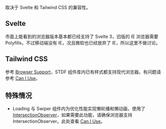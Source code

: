 取决于 Svelte 和 Tailwind CSS 的兼容性。

## Svelte

市面上能看到的浏览器版本基本都已经支持了 Svelte 3，旧版的 IE 浏览器需要 Polyfills，不过移动端没有 IE，况且微软也已经放弃了 IE，所以这里不做讨论。

## Tailwind CSS

参考 [Browser Support](https://tailwindcss.com/docs/browser-support)，STDF 组件库内已有样式都支持现代浏览器。有问题请参考 [Can I Use](https://caniuse.com)。

## 特殊情况

-   Loading 与 Swiper 组件内为优化性能实现懒轮播和懒动画，使用了 [IntersectionObserver](https://developer.mozilla.org/en-US/docs/Web/API/Intersection_Observer_API)，如果需要此功能，请确保浏览器支持 IntersectionObserver。此处查看 [Can I Use](https://caniuse.com/intersectionobserver)。
